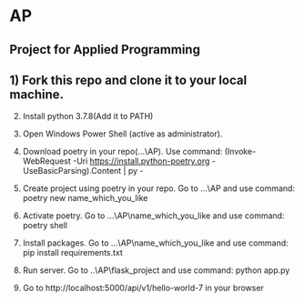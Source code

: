# AP

## Project for Applied Programming

## 1) Fork this repo and clone it to your local machine.

2) Install python 3.7.8(Add it to PATH)


3) Open Windows Power Shell (active as administrator).


4) Download poetry in your repo(...\AP). Use command: (Invoke-WebRequest -Uri https://install.python-poetry.org -UseBasicParsing).Content | py -


5) Create project using poetry in your repo. Go to ...\AP and use command: poetry new name_which_you_like


6) Activate poetry. Go to ...\AP\name_which_you_like and use command: poetry shell


7) Install packages. Go to ...\AP\name_which_you_like and use command: pip install requirements.txt


8) Run server. Go to ..\AP\flask_project and use command: python app.py 


9) Go to http://localhost:5000/api/v1/hello-world-7 in your browser 
